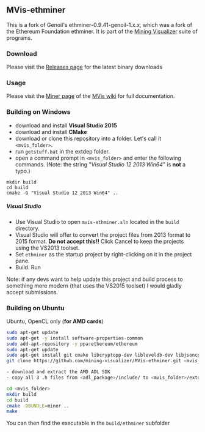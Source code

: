 ## MVis-ethminer

This is a fork of Genoil's ethminer-0.9.41-genoil-1.x.x, which was a fork of the Ethereum Foundation ethminer.  It is part of the [Mining Visualizer](https://github.com/mining-visualizer/Mining-Visualizer) suite of programs.


### Download

Please visit the [Releases page](https://github.com/mining-visualizer/MVis-ethminer/releases) for the latest binary downloads

### Usage

Please visit the [Miner page](https://github.com/mining-visualizer/Mining-Visualizer/wiki/Miner) of the [MVis wiki](https://github.com/mining-visualizer/Mining-Visualizer/wiki) for full documentation.

### Building on Windows

- download and install **Visual Studio 2015**
- download and install **CMake**
- download or clone this repository into a folder. Let's call it `<mvis_folder>`.
- run `getstuff.bat` in the extdep folder.
- open a command prompt in `<mvis_folder>` and enter the following commands.  (Note: the string "*Visual Studio 12 2013 Win64*" is **not** a typo.)

``` 
mkdir build 
cd build
cmake -G "Visual Studio 12 2013 Win64" ..
```

##### Visual Studio

- Use Visual Studio to open `mvis-ethminer.sln` located in the `build` directory.
- Visual Studio will offer to convert the project files from 2013 format to 2015 format.  **Do not accept this!!**  Click Cancel to keep the projects using the VS2013 toolset.
- Set `ethminer` as the startup project by right-clicking on it in the project pane.
- Build. Run

Note: if any devs want to help update this project and build process to something more modern (that uses the VS2015 toolset) I would gladly accept submissions.


### Building on Ubuntu

Ubuntu, OpenCL only (**for AMD cards**)

```bash
sudo apt-get update
sudo apt-get -y install software-properties-common
sudo add-apt-repository -y ppa:ethereum/ethereum
sudo apt-get update
sudo apt-get install git cmake libcryptopp-dev libleveldb-dev libjsoncpp-dev libjsonrpccpp-dev libboost-all-dev libgmp-dev libreadline-dev libcurl4-gnutls-dev ocl-icd-libopencl1 opencl-headers mesa-common-dev libmicrohttpd-dev build-essential -y
git clone https://github.com/mining-visualizer/MVis-ethminer.git <mvis_folder>

- download and extract the AMD ADL SDK
- copy all 3 .h files from <adl_package>/include/ to <mvis_folder>/extdep/include/amd_adl/

cd <mvis_folder>
mkdir build
cd build
cmake -DBUNDLE=miner ..
make
```

You can then find the executable in the `build/ethminer` subfolder

